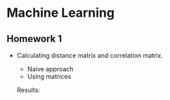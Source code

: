 # Machine Learning 

## Homework 1

- Calculating distance matrix and correlation matrix.
  - Naive approach
  - Using matrices
 
  Results:
  
 
